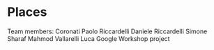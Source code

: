 Places
======
Team members:
Coronati Paolo
Riccardelli Daniele
Riccardelli Simone
Sharaf Mahmod
Vallarelli Luca
Google Workshop project 
